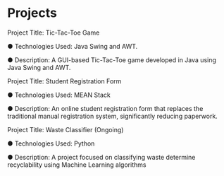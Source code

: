 # Projects

  Project Title: Tic-Tac-Toe Game

●	Technologies Used: Java Swing and AWT.

●	Description: A GUI-based Tic-Tac-Toe game developed in Java using Java Swing and AWT.






  Project Title: Student Registration Form
  
●	Technologies Used: MEAN Stack

●	Description: An online student registration form that replaces the traditional manual registration system, significantly reducing paperwork.






  Project Title: Waste Classifier (Ongoing)
  
●	Technologies Used: Python

●	Description: A project focused on classifying waste determine recyclability using Machine Learning algorithms
